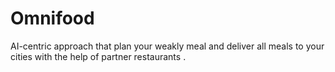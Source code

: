 # Omnifood
AI-centric approach that plan your weakly meal and deliver all meals to your cities with the help of partner restaurants .
